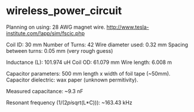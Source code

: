# wireless_power_circuit

Planning on using: 28 AWG magnet wire.
http://www.tesla-institute.com/!app/sim/fscic.php

Coil ID: 30 mm
Number of Turns: 42
Wire diameter used: 0.32 mm
Spacing between turns: 0.05 mm (very rough guess)

Inductance (L): 101.974 uH
Coil OD: 61.079 mm
Wire length: 6.008 m


Capacitor parameters: 500 mm length x width of foil tape (~50mm).
Capacitor dielectric: wax paper (unknown permitivity).

Measured capacitance: ~9.3 nF

Resonant frequency (1/(2*pi*sqrt(L*C))): ~163.43 kHz
